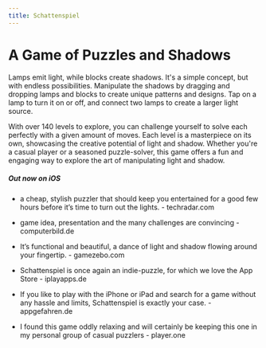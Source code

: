 ```yaml
---
title: Schattenspiel
---
```


# A Game of Puzzles and Shadows
Lamps emit light, while blocks create shadows. It's a simple concept, but with endless possibilities. Manipulate the shadows by dragging and dropping lamps and blocks to create unique patterns and designs. Tap on a lamp to turn it on or off, and connect two lamps to create a larger light source. 

With over 140 levels to explore, you can challenge yourself to solve each perfectly with a given amount of moves. Each level is a masterpiece on its own, showcasing the creative potential of light and shadow. Whether you're a casual player or a seasoned puzzle-solver, this game offers a fun and engaging way to explore the art of manipulating light and shadow.
##### Out now on iOS

- a cheap, stylish puzzler that should keep you entertained for a good few hours before it’s time to turn out the lights. - techradar.com

- game idea, presentation and the many challenges are convincing - computerbild.de

- It’s functional and beautiful, a dance of light and shadow flowing around your fingertip. - gamezebo.com

- Schattenspiel is once again an indie-puzzle, for which we love the App Store - iplayapps.de

- If you like to play with the iPhone or iPad and search for a game without any hassle and limits, Schattenspiel is exactly your case. - appgefahren.de

- I found this game oddly relaxing and will certainly be keeping this one in my personal group of casual puzzlers - player.one

